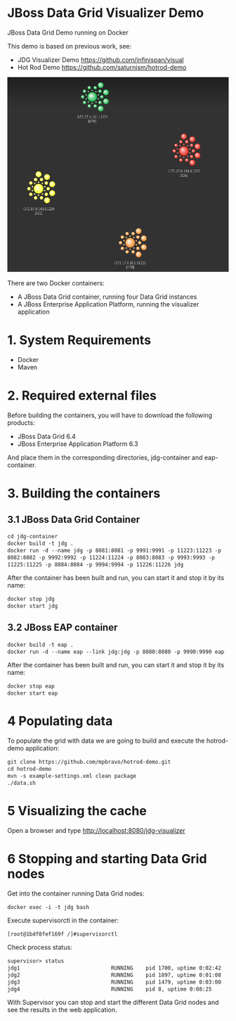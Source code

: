 JBoss Data Grid Visualizer Demo
===============================
JBoss Data Grid Demo running on Docker

This demo is based on previous work, see:
 * JDG Visualizer Demo <https://github.com/infinispan/visual>
 * Hot Rod Demo <https://github.com/saturnism/hotrod-demo>


![](images/pelotitas.png?raw=true)


There are two Docker containers:
 * A JBoss Data Grid container, running four Data Grid instances
 * A JBoss Enterprise Application Platform, running the visualizer application

# 1. System Requirements
 * Docker
 * Maven

# 2. Required external files
Before building the containers, you will have to download the following products:
 * JBoss Data Grid 6.4
 * JBoss Enterprise Application Platform 6.3

And place them in the corresponding directories, jdg-container and eap-container.

# 3. Building the containers

## 3.1 JBoss Data Grid Container
	cd jdg-container
	docker build -t jdg .
	docker run -d --name jdg -p 8081:8081 -p 9991:9991 -p 11223:11223 -p 8082:8082 -p 9992:9992 -p 11224:11224 -p 8083:8083 -p 9993:9993 -p 11225:11225 -p 8084:8084 -p 9994:9994 -p 11226:11226 jdg

After the container has been built and run, you can start it and stop it by its name:

	docker stop jdg
	docker start jdg

## 3.2 JBoss EAP container
	docker build -t eap .
	docker run -d --name eap --link jdg:jdg -p 8080:8080 -p 9990:9990 eap

After the container has been built and run, you can start it and stop it by its name:

	docker stop eap
	docker start eap

# 4 Populating data

To populate the grid with data we are going to build and execute the hotrod-demo application:

	git clone https://github.com/mpbravo/hotrod-demo.git
	cd hotrod-demo
	mvn -s example-settings.xml clean package
	./data.sh

# 5 Visualizing the cache

Open a browser and type <http://localhost:8080/jdg-visualizer>

# 6 Stopping and starting Data Grid nodes

Get into the container running Data Grid nodes:

	docker exec -i -t jdg bash

Execute supervisorctl in the container:

	[root@1bdf8fef169f /]#supervisorctl

Check process status:

	supervisor> status
	jdg1                             RUNNING    pid 1700, uptime 0:02:42
	jdg2                             RUNNING    pid 1897, uptime 0:01:08
	jdg3                             RUNNING    pid 1479, uptime 0:03:00
	jdg4                             RUNNING    pid 8, uptime 0:08:25

With Supervisor you can stop and start the different Data Grid nodes and see the results in the web application.
